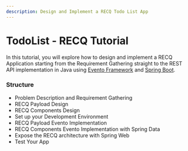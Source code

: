 ```yaml
---
description: Design and Implement a RECQ Todo List App
---
```


# TodoList - RECQ Tutorial

In this tutorial, you will explore how to design and implement a RECQ Application starting from the Requirement Gathering straight to the REST API implementation in Java using [Evento Framework](broken-reference) and [Spring Boot](https://spring.io/projects/spring-boot).

### Structure

* Problem Description and Requirement Gathering
* RECQ Payload Design
* RECQ Components Design
* Set up your Development Environment
* RECQ Payload Evento Implementation
* RECQ Components Evento Implementation with Spring Data
* Expose the RECQ architecture with Spring Web
* Test Your App
